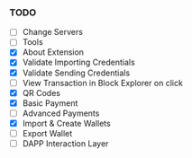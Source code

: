 ### TODO
- [ ] Change Servers
- [ ] Tools
- [x] About Extension
- [x] Validate Importing Credentials
- [x] Validate Sending Credentials
- [ ] View Transaction in Block Explorer on click
- [x] QR Codes
- [x] Basic Payment
- [ ] Advanced Payments
- [x] Import & Create Wallets
- [ ] Export Wallet
- [ ] DAPP Interaction Layer
